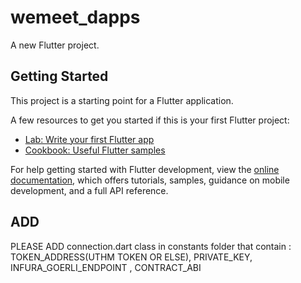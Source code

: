 # wemeet_dapps

A new Flutter project.

## Getting Started

This project is a starting point for a Flutter application.

A few resources to get you started if this is your first Flutter project:

- [Lab: Write your first Flutter app](https://docs.flutter.dev/get-started/codelab)
- [Cookbook: Useful Flutter samples](https://docs.flutter.dev/cookbook)

For help getting started with Flutter development, view the
[online documentation](https://docs.flutter.dev/), which offers tutorials,
samples, guidance on mobile development, and a full API reference.

## ADD
PLEASE ADD connection.dart class in constants folder that contain :
TOKEN_ADDRESS(UTHM TOKEN OR ELSE), PRIVATE_KEY, INFURA_GOERLI_ENDPOINT , CONTRACT_ABI
